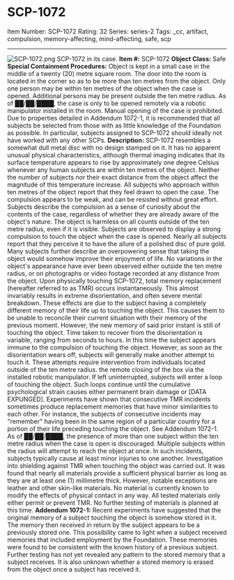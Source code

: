 # SCP-1072
Item Number: SCP-1072
Rating: 32
Series: series-2
Tags: _cc, artifact, compulsion, memory-affecting, mind-affecting, safe, scp

---

![SCP-1072.png](https://scp-wiki.wdfiles.com/local--files/scp-1072/SCP-1072.png)
SCP-1072 in its case.
**Item #:** SCP-1072
**Object Class:** Safe
**Special Containment Procedures:** Object is kept in a small case in the middle of a twenty (20) metre square room. The door into the room is located in the corner so as to be more than ten metres from the object.
Only one person may be within ten metres of the object when the case is opened. Additional persons may be present outside the ten metre radius.
As of ██/██/████, the case is only to be opened remotely via a robotic manipulator installed in the room. Manual opening of the case is prohibited.
Due to properties detailed in Addendum 1072-1, it is recommended that all subjects be selected from those with as little knowledge of the Foundation as possible. In particular, subjects assigned to SCP-1072 should ideally not have worked with any other SCPs.
**Description:** SCP-1072 resembles a somewhat dull metal disc with no design stamped on it. It has no apparent unusual physical characteristics, although thermal imaging indicates that its surface temperature appears to rise by approximately one degree Celsius whenever any human subjects are within ten metres of the object. Neither the number of subjects nor their exact distance from the object affect the magnitude of this temperature increase.
All subjects who approach within ten metres of the object report that they feel drawn to open the case. The compulsion appears to be weak, and can be resisted without great effort. Subjects describe the compulsion as a sense of curiosity about the contents of the case, regardless of whether they are already aware of the object's nature. The object is harmless on all counts outside of the ten metre radius, even if it is visible.
Subjects are observed to display a strong compulsion to touch the object when the case is opened. Nearly all subjects report that they perceive it to have the allure of a polished disc of pure gold. Many subjects further describe an overpowering sense that taking the object would somehow improve their enjoyment of life. No variations in the object's appearance have ever been observed either outside the ten metre radius, or on photographs or video footage recorded at any distance from the object.
Upon physically touching SCP-1072, total memory replacement (hereafter referred to as TMR) occurs instantaneously. This almost invariably results in extreme disorientation, and often severe mental breakdown. These effects are due to the subject having a completely different memory of their life up to touching the object. This causes them to be unable to reconcile their current situation with their memory of the previous moment. However, the new memory of said prior instant is still of touching the object.
Time taken to recover from the disorientation is variable, ranging from seconds to hours. In this time the subject appears immune to the compulsion of touching the object. However, as soon as the disorientation wears off, subjects will generally make another attempt to touch it. These attempts require intervention from individuals located outside of the ten metre radius. the remote closing of the box via the installed robotic manipulator. If left uninterrupted, subjects will enter a loop of touching the object. Such loops continue until the cumulative psychological strain causes either permanent brain damage or [DATA EXPUNGED].
Experiments have shown that consecutive TMR incidents sometimes produce replacement memories that have minor similarities to each other. For instance, the subjects of consecutive incidents may "remember" having been in the same region of a particular country for a portion of their life preceding touching the object. See Addendum 1072-1.
As of ██/██/████, the presence of more than one subject within the ten metre radius when the case is open is discouraged. Multiple subjects within the radius will attempt to reach the object at once. In such incidents, subjects typically cause at least minor injuries to one another.
Investigation into shielding against TMR when touching the object was carried out. It was found that nearly all materials provide a sufficient physical barrier as long as they are at least one (1) millimetre thick. However, notable exceptions are leather and other skin-like materials. No material is currently known to modify the effects of physical contact in any way. All tested materials only either permit or prevent TMR. No further testing of materials is planned at this time.
**Addendum 1072-1:** Recent experiments have suggested that the original memory of a subject touching the object is somehow stored in it. The memory then received in return by the subject appears to be a previously stored one. This possibility came to light when a subject received memories that included employment by the Foundation. These memories were found to be consistent with the known history of a previous subject. Further testing has not yet revealed any pattern to the stored memory that a subject receives. It is also unknown whether a stored memory is erased from the object once a subject has received it.